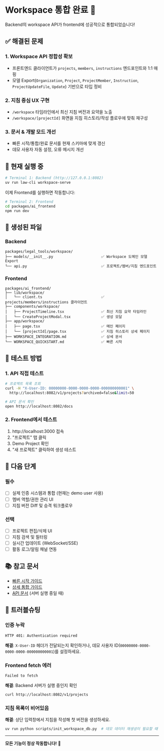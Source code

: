 # Workspace 통합 완료 🎉

Backend의 workspace API가 frontend에 성공적으로 통합되었습니다!

## ✅ 해결된 문제

### 1. Workspace API 정합성 확보
- 프론트엔드 클라이언트가 `projects`, `members`, `instructions` 엔드포인트와 1:1 매핑
- 모델 Export(`Organization`, `Project`, `ProjectMember`, `Instruction`, `ProjectUpdateFile`, `Update`) 기반으로 타입 정비

### 2. 지침 중심 UX 구현
- `/workspace` 타임라인에서 최신 지침 버전과 요약을 노출
- `/workspace/[projectId]` 화면을 지침 히스토리/작성 플로우에 맞춰 재구성

### 3. 문서 & 개발 모드 개선
- 빠른 시작/통합/완료 문서를 현재 스키마에 맞게 갱신
- 데모 사용자 자동 설정, 오류 메시지 개선

## 🚀 현재 실행 중

```bash
# Terminal 1: Backend (http://127.0.0.1:8082)
uv run law-cli workspace-serve
```

이제 Frontend를 실행하면 작동합니다:

```bash
# Terminal 2: Frontend
cd packages/ai_frontend
npm run dev
```

## 📝 생성된 파일

### Backend
```
packages/legal_tools/workspace/
├── models/__init__.py                      ✅ Workspace 도메인 모델 Export
└── api.py                                  ✅ 프로젝트/멤버/지침 엔드포인트
```

### Frontend
```
packages/ai_frontend/
├── lib/workspace/
│   └── client.ts                           ✅ projects/members/instructions 클라이언트
├── components/workspace/
│   ├── ProjectTimeline.tsx                 ✅ 최신 지침 요약 타임라인
│   └── CreateProjectModal.tsx              ✅ 생성 모달
├── app/workspace/
│   ├── page.tsx                            ✅ 메인 페이지
│   └── [projectId]/page.tsx                ✅ 지침 히스토리 상세 페이지
├── WORKSPACE_INTEGRATION.md                ✅ 상세 문서
└── WORKSPACE_QUICKSTART.md                 ✅ 빠른 시작
```

## 🧪 테스트 방법

### 1. API 직접 테스트

```bash
# 프로젝트 목록 조회
curl -H "X-User-ID: 00000000-0000-0000-0000-000000000001" \
  http://localhost:8082/v1/projects?archived=false&limit=50

# API 문서 확인
open http://localhost:8082/docs
```

### 2. Frontend에서 테스트

1. http://localhost:3000 접속
2. "프로젝트" 탭 클릭
3. Demo Project 확인
4. "새 프로젝트" 클릭하여 생성 테스트

## 🎯 다음 단계

### 필수
- [ ] 실제 인증 시스템과 통합 (현재는 demo user 사용)
- [ ] 멤버 역할/권한 관리 UI
- [ ] 지침 버전 Diff 및 승격 워크플로우

### 선택
- [ ] 프로젝트 편집/삭제 UI
- [ ] 지침 검색 및 필터링
- [ ] 실시간 업데이트 (WebSocket/SSE)
- [ ] 활동 로그/알림 채널 연동

## 📚 참고 문서

- [빠른 시작 가이드](./WORKSPACE_QUICKSTART.md)
- [상세 통합 가이드](./WORKSPACE_INTEGRATION.md)
- [API 문서](http://localhost:8082/docs) (서버 실행 중일 때)

## 🐛 트러블슈팅

### 인증 누락
```
HTTP 401: Authentication required
```
**해결**: `X-User-ID` 헤더가 전달되는지 확인하거나, 데모 사용자 ID(`00000000-0000-0000-0000-000000000001`)를 설정하세요.

### Frontend fetch 에러
```
Failed to fetch
```
**해결**: Backend 서버가 실행 중인지 확인
```bash
curl http://localhost:8082/v1/projects
```

### 지침 목록이 비어있음
**해결**: 상단 입력창에서 지침을 작성해 첫 버전을 생성하세요.
```bash
uv run python scripts/init_workspace_db.py  # 데모 데이터 재생성이 필요할 때
```

---

**모든 기능이 정상 작동합니다!** 🎊
